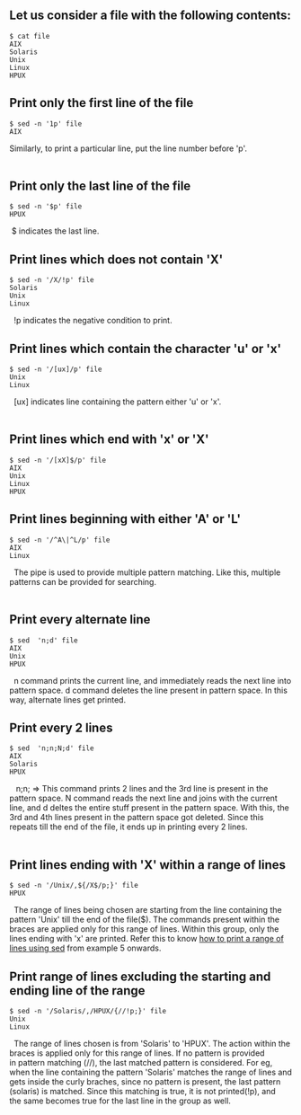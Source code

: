 ```toc
```

## Let us consider a file with the following contents:

```
$ cat file
AIX
Solaris
Unix
Linux
HPUX
```

## Print only the first line of the file

```shell
$ sed -n '1p' file
AIX
```

Similarly, to print a particular line, put the line number before 'p'.  
  
## Print only the last line of the file

```shell
$ sed -n '$p' file
HPUX
```

 $ indicates the last line.  
  
## Print lines which does not contain 'X'

```shell
$ sed -n '/X/!p' file
Solaris
Unix
Linux
```

  !p indicates the negative condition to print.  
## Print lines which contain the character 'u' or 'x'


```shell
$ sed -n '/[ux]/p' file
Unix
Linux
```

  [ux] indicates line containing the pattern either 'u' or 'x'.  
  
## Print lines which end with 'x' or 'X'

```shell
$ sed -n '/[xX]$/p' file
AIX
Unix
Linux
HPUX
```


## Print lines beginning with either 'A' or 'L'

```shell
$ sed -n '/^A\|^L/p' file
AIX
Linux
```

  The pipe is used to provide multiple pattern matching. Like this, multiple patterns can be provided for searching.  
  
## Print every alternate line

```shell
$ sed  'n;d' file
AIX
Unix
HPUX
```

  n command prints the current line, and immediately reads the next line into pattern space. d command deletes the line present in pattern space. In this way, alternate lines get printed.
  
## Print every 2 lines


```shell
$ sed  'n;n;N;d' file
AIX
Solaris
HPUX
```


   n;n; => This command prints 2 lines and the 3rd line is present in the pattern space. N command reads the next line and joins with the current line, and d deltes the entire stuff present in the pattern space. With this, the 3rd and 4th lines present in the pattern space got deleted. Since this repeats till the end of the file, it ends up in printing every 2 lines.  
   
## Print lines ending with 'X' within a range of lines

```shell
$ sed -n '/Unix/,${/X$/p;}' file
HPUX
```

  The range of lines being chosen are starting from the line containing the pattern 'Unix' till the end of the file($). The commands present within the braces are applied only for this range of lines. Within this group, only the lines ending with 'x' are printed. Refer this to know [how to print a range of lines using sed](http://www.theunixschool.com/2011/09/sed-selective-printing.html) from example 5 onwards.
  
##  Print range of lines excluding the starting and ending line of the range

```shell
$ sed -n '/Solaris/,/HPUX/{//!p;}' file
Unix
Linux
```

  The range of lines chosen is from 'Solaris' to 'HPUX'. The action within the braces is applied only for this range of lines. If no pattern is provided in pattern matching (//), the last matched pattern is considered. For eg, when the line containing the pattern 'Solaris' matches the range of lines and gets inside the curly braches, since no pattern is present, the last pattern (solaris) is matched. Since this matching is true, it is not printed(!p), and the same becomes true for the last line in the group as well.